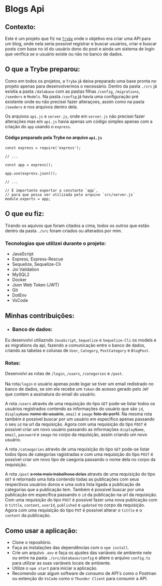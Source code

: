 # Blogs Api

## Contexto:

Este é um projeto que fiz na <a href="https://www.betrybe.com/">```Trybe```</a> onde o  objetivo era criar uma API para um blog, onde nela seria possível registrar e buscar usuários, criar e buscar posts com base no id do usuário dono do post e ainda um sistema de login que verifica se o usuário existe ou não no banco de dados.


## O que a Trybe preparou:

Como em todos os projetos, a ```Trybe``` já deixa preparado uma base pronta no projeto apenas para desenvolvermos o necessário. Dentro da pasta ```./src```
já existia a pasta ```/database``` com as pastas filhas ```/config```, ```/migrations```, ```/seeders``` e ```Models```. Na pasta ```/config``` já havia uma configuração pré existente onde eu não precisei fazer alteraçoes, assim como na pasta ```/seeders``` e nos arquivos dentro dela.

Os arquivos ```api.js``` e ```server.js```, onde em ```server.js``` não precisei fazer alterações mas em ```api.js``` havia apenas um código simples apenas com a criação do ```app``` usando o ```express```.

#### Código preparado pela Trybe no arquivo ```api.js```
```
const express = require('express');

// ...

const app = express();

app.use(express.json());

// ...

// É importante exportar a constante `app`,
// para que possa ser utilizada pelo arquivo `src/server.js`
module.exports = app;
```

## O que eu fiz:

Tirando os aquivos que foram citados a cima, todos os outros que estão dentro da pasta ```./src``` foram criados ou alterados por mim.

### Tecnologias que utilizei durante o projeto:
- JavaScript
- Express, Express-Rescue
- Sequelize, Sequelize-Cli
- Joi Validation
- MySQL2
- Docker
- Json Web Token (JWT)
- Git
- DotEnv
- VsCode

## Minhas contribuições:

- ### Banco de dados: <br>
Eu desenvolvi utiliazndo ```JavaScript```,  ```Sequelize``` e ```Sequelize-Cli``` os models e as migrations da api, fazendo a comunicação entre o banco de dados, criando as tabelas e colunas de ```User```, ```Category```, ```PostCategory``` e ```BlogPost```.

### Rotas:<br>
Desenvolvi as rotas de ```/login```, ```/users```, ```/categories``` e ```/post```. <br><br>
Na rota```/login``` o usuário apenas pode logar se tiver um email redistrado no banco de dados, se sim ele recebe um ```token``` de acesso gerado pelo ```JWT``` que contem a assinatura do email do usuário.<br>

A rota ```/users``` através de uma requisição do tipo ```GET``` pode-se listar todos os usuários registrados contendo as informações do usuário que são ```id```, ```displayName``` <s>nome de usuário</s>, ```email``` e ```image``` <s>foto de perfil</s>. Na mesma rota também é possível buscar por um usuário em específico apenas passando o seu ```id``` na url da requisição. Agora com uma requisição do tipo ```POST``` é possível criar um novo usuário passando as informações ```displayName```, ```email```, ```password``` e ```image``` no corpo da requisição, assim criando um novo usuário.<br>

A rota ```/cataegories``` através de uma requisição do tipo ```GET``` pode-se listar todos tipos de categorias ragistradas e com uma requisição do tipo  ```POST``` é possível criar um novo tipo de caegoria passando o nome dela no corpo da requisição. <br>

A rota ```/post``` <s>a rota mais trabalhosa delas</s> através de uma requisição do tipo ```GET``` é retornado uma lista contendo todas as publicações com seus respectivos usuários donos e uma outra lista ligada a publicação de categorias que a publicação tem. Também é possível buscar por uma publicação em específica passando o ```id``` da publicação na url da requisição. Com uma requisição do tipo ```POST``` é possível fazer uma nova publicação com o ```tittle```, ```content```, ```userId```, ```published``` e ```updated``` no corpo da requisição. Agora com uma requisição do tipo ```PUT``` é possível alterar o ```tittle``` e o ```content``` da publicação.<br>

## Como usar a aplicação:<br>
- Clone o repositório.
- Faça as instalações das dependências com o ```npm install```.
- Crie um arquivo ```.env``` e faça os ajustes das variáveis de ambiente nele ou entre na pasta ```./src/database/config``` e altere o arquivo ```config.ts``` para utilizar as suas variáveis locais de ambiente.
- Utilize o ```npm start``` para iniciar a aplicação.
- Recomendo usar algum software de consumo de API's como o Postman ou extenção do ```VsCode``` como o ```Thunder Client``` para consumir a API.
